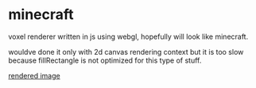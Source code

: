 # minecraft

voxel renderer written in js using webgl, hopefully will look like minecraft.

wouldve done it only with 2d canvas rendering context but it is too slow
because fillRectangle is not optimized for this type of stuff.

[rendered image](./resources/image.png)